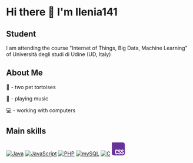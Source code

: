 # Hi there 👋 I'm Ilenia141

## Student

I am attending the course "Internet of Things, Big Data, Machine Learning" of Università degli studi di Udine (UD, Italy)

## About Me

🐢 - two pet tortoises

🎸 - playing music

💻 - working with computers

## Main skills

<a href="https://www.oracle.com/java/" target="_blank" rel="noreferrer" title="Java"><img src="https://raw.githubusercontent.com/danielcranney/profileme-dev/main/public/icons/skills/java-colored.svg" width="36" height="36" alt="Java" /></a>
<a href="https://www.javascript.com/" target="_blank" title="JavaScript"><img src="https://raw.githubusercontent.com/danielcranney/profileme-dev/main/public/icons/skills/javascript-colored.svg" width="36" height="36" alt="JavaScript"/></a>
<a href="https://www.php.net/" target="_blank" title="PHP"><img src="https://raw.githubusercontent.com/danielcranney/profileme-dev/main/public/icons/skills/php-colored.svg" width="36" height="36" alt="PHP"/></a>
<a href="https://www.mysql.com/" target="_blank" title="mySQL"><img src="https://raw.githubusercontent.com/danielcranney/profileme-dev/main/public/icons/skills/mysql-colored.svg" width="36" height="36" alt="mySQL"/></a>
<a href="https://en.wikipedia.org/wiki/C_(programming_language)" target="_blank" title="C"><img src="https://raw.githubusercontent.com/danielcranney/profileme-dev/main/public/icons/skills/c-colored.svg" width="36" height="36" alt="C"/></a>
<a href="https://en.wikipedia.org/wiki/CSS" target="_blank" title="CSS"><img src="https://raw.githubusercontent.com/danielcranney/profileme-dev/main/public/icons/skills/css3-colored.svg" width="36" height="36" alt="CSS"/></a>

